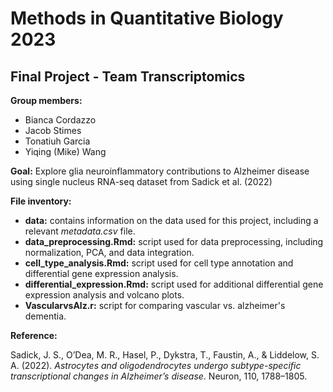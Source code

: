 # Methods in Quantitative Biology 2023 
## Final Project - Team Transcriptomics

**Group members:**

- Bianca Cordazzo
- Jacob Stimes
- Tonatiuh Garcia
- Yiqing (Mike) Wang

**Goal:** Explore glia neuroinflammatory contributions to Alzheimer disease using single nucleus RNA-seq dataset from Sadick et al. (2022)

**File inventory:**

- **data:** contains information on the data used for this project, including a relevant *metadata.csv* file.
- **data_preprocessing.Rmd:** script used for data preprocessing, including normalization, PCA, and data integration.
- **cell_type_analysis.Rmd:** script used for cell type annotation and differential gene expression analysis.
- **differential_expression.Rmd:** script used for additional differential gene expression analysis and volcano plots.
- **VascularvsAlz.r:** script for comparing vascular vs. alzheimer's dementia.

**Reference:**

Sadick, J. S., O’Dea, M. R., Hasel, P., Dykstra, T., Faustin, A., & Liddelow, S. A. (2022). *Astrocytes and oligodendrocytes undergo subtype-specific transcriptional changes in Alzheimer’s disease*. Neuron, 110, 1788–1805.

